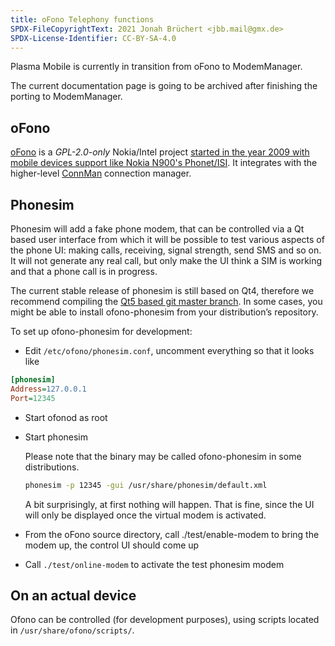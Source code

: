 ```yaml
---
title: oFono Telephony functions
SPDX-FileCopyrightText: 2021 Jonah Brüchert <jbb.mail@gmx.de>
SPDX-License-Identifier: CC-BY-SA-4.0
---
```


Plasma Mobile is currently in transition from oFono to ModemManager.

The current documentation page is going to be archived after finishing the porting to ModemManager.

## oFono
[oFono](https://01.org/ofono) is a _GPL-2.0-only_ Nokia/Intel project [started in the year 2009 with mobile devices support like Nokia N900's Phonet/ISI](https://git.kernel.org/pub/scm/network/ofono/ofono.git/tree/drivers/isimodem/isimodem.c?h=0.1&id=bc42f6ab5939034e5b010acf55de6b1c4daa1d6f). It integrates with the higher-level [ConnMan](https://git.kernel.org/pub/scm/network/connman/connman.git/about/) connection manager.

## Phonesim

Phonesim will add a fake phone modem, that can be controlled via a Qt
based user interface from which it will be possible to test various aspects
of the phone UI: making calls, receiving, signal strength, send SMS and so
on. It will not generate any real call, but only make the UI think a SIM is
working and that a phone call is in progress.

The current stable release of phonesim is still based on Qt4, therefore we
recommend compiling the [Qt5 based git master branch](https://git.kernel.org/pub/scm/network/ofono/phonesim.git).
In some cases, you might be able to install ofono-phonesim from your
distribution’s repository.

To set up ofono-phonesim for development:

* Edit `/etc/ofono/phonesim.conf`, uncomment everything so that it looks like

```ini
[phonesim]
Address=127.0.0.1
Port=12345
```

* Start ofonod as root
* Start phonesim

  Please note that the binary may be called ofono-phonesim in some distributions.

  ```bash
  phonesim -p 12345 -gui /usr/share/phonesim/default.xml
  ```

  A bit surprisingly, at first nothing will happen. That is fine, since the UI will
only be displayed once the virtual modem is activated.

* From the oFono source directory, call ./test/enable-modem to bring the modem up, the
  control UI should come up
* Call `./test/online-modem` to activate the test phonesim modem

## On an actual device

Ofono can be controlled (for development purposes), using scripts located in `/usr/share/ofono/scripts/`.
